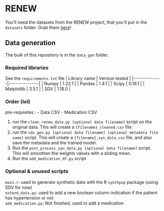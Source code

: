# RENEW

You'll need the datasets from the RENEW project, that you'll put in the `datasets` folder. Grab them [here](https://uncloud.univ-nantes.fr/index.php/s/SePD3YPPxFg2sbb)!

## Data generation
The bulk of this repository is in the `data_gen` folder.

### Required libraries
See the `requirements.txt` file
| Library name | Version tested |
|--------------|:--------------:|
| Numpy        | 1.22.1         |
| Pandas       | 1.4.1          |
| Scipy        | 0.19.1         |
| Matplotlib   | 3.5.1          |
| SDV          | 1.18.0         |

### Order (lol)
pre-requisites : 
    - Data CSV
    - Medication CSV

1. run the `clean_renew_data.py [optional data filename]` script on the original data. This will create a `{filename}_cleaned.csv` file.  
2. run the `sdv_gen.py [optional data filename] [optional metadata file name]` script. This will create a `{filename}_syn_data.csv` file, and also save the metadata and the trained model.  
3. Run the `post_process_syn_data.py [optional data filename]` script. This will smoothen the weights values with a sliding mean.  
4. Run the `add_medication_df.py` script  

### Optional & unused scripts
`main.r`: used to generate synthetic data with the R `synthpop` package (using SDV for now)  
`extend_data.py`: used to add a new boolean column indication if the patient has hypertension or not  
`add_medication.py`: Not finished, used to add a medication  